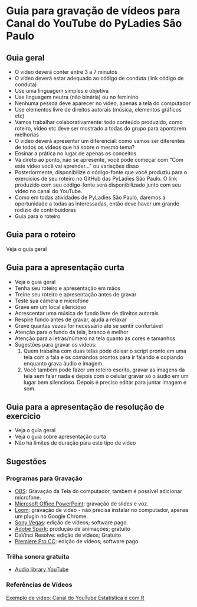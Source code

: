 # Guia para gravação de vídeos para Canal do YouTube do PyLadies São Paulo

## Guia geral 

- O vídeo deverá conter entre 3 a 7 minutos
- O vídeo deverá estar adequado ao código de conduta (link código de conduta)
- Use uma linguagem simples e objetiva
- Use linguagem neutra (não binária) ou no feminino
- Nenhuma pessoa deve aparecer no vídeo, apenas a tela do computador
- Use elementos livre de direitos autorais (música, elementos gráficos etc)
- Vamos trabalhar colaborativamente: todo conteúdo produzido, como roteiro, vídeo etc deve ser mostrado a todas do grupo para apontarem melhorias
- O vídeo deverá apresentar um diferencial: como vamos ser diferentes de todos os vídeos que há sobre o mesmo tema?
- Ensinar a prática no lugar de apenas os conceitos
- Vá direto ao ponto, não se apresente, você pode começar com "Com este vídeo você vai aprender..." ou variações disso
- Posteriormente, disponibilize o código-fonte que você produziu para o exercícios de seu roteiro no GitHub das PyLadies São Paulo. O link produzido com seu código-fonte será disponibilizado junto com seu vídeo no canal do YouTube. 
- Como em todas atividades de PyLadies São Paulo, daremos a oportunidade a todas as interessadas, então deve haver um grande rodízio de contribuidoras
- Guia para o roteiro

## Guia para o roteiro

Veja o guia geral

## Guia para a apresentação curta

- Veja o guia geral
- Tenha seu roteiro e apresentação em mãos 
- Treine seu roteiro e apresentação antes de gravar 
- Teste sua câmera e microfone
- Grave em um local silencioso
- Acrescentar uma música de fundo livre de direitos autorais 
- Respire fundo antes de gravar, ajuda a relaxar
- Grave quantas vezes for necessário até se sentir confortável
- Atenção para o fundo da tela, branco é melhor
- Atenção para a letras/número na tela quanto às cores e tamanhos
- Sugestões para gravar os vídeos:
	1) Quem trabalha com duas telas pode deixar o script pronto em uma tela com a fala e os comandos prontos para ir falando e copiando enquanto grava áudio e imagem.
	2) Você também pode fazer um roteiro escrito, gravar as imagens da tela sem falar nada e depois com o celular gravar só o áudio em um lugar bem silencioso. Depois é preciso editar para juntar imagem e som. 


## Guia para a apresentação de resolução de exercício

- Veja o guia geral
- Veja o guia sobre apresentação curta
- Não há limites de duração para este tipo de vídeo

## Sugestões
### Programas para Gravação

- [OBS](https://obsproject.com/): Gravação da Tela do computador, tambem é possível adicionar microfone.
- [Microsoft Office PowerPoint]( https://support.microsoft.com/pt-br/office/gravar-sua-tela-no-powerpoint-0b4c3f65-534c-4cf1-9c59-402b6e9d79d0): gravação de slides e voz.
- [Loom](https://www.loom.com/): gravação de video - não precisa instalar no computador, apenas um plugin no Google Chrome.
- [Sony Vegas](https://www.vegascreativesoftware.com/): edição de vídeos; software pago.
- [Adobe Spark](https://spark.adobe.com/): produção de animações; gratuito
- DaVinci Resolve: edição de vídeos; Gratuito
- [Premiere Pro CC](https://www.adobe.com/br/products/premiere.html?gclid=CjwKCAjw8-78BRA0EiwAFUw8LPJTVpfez49ERPFjTjm-Gmen95syrJMUlg3wX5SbpMryQoFgAWhovhoCZWgQAvD_BwE&sdid=KQPPV&mv=search&ef_id=CjwKCAjw8-78BRA0EiwAFUw8LPJTVpfez49ERPFjTjm-Gmen95syrJMUlg3wX5SbpMryQoFgAWhovhoCZWgQAvD_BwE:G:s&s_kwcid=AL!3085!3!473120544393!e!!g!!premiere%20pro%20cc!188196462!10039613382): edição de vídeos; software pago.

### Trilha sonora gratuita

- [Audio library YouTube](https://support.google.com/youtube/answer/3376882?hl=pt-BR)

### Referências de Vídeos
[Exemplo de vídeo: Canal do YouTube Estatística é com R](https://www.youtube.com/watch?v=CBR9sz4mYWM) 